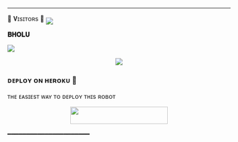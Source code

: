 _________________

<p align="centre">
     🤖 𝐕ɪsɪᴛᴏʀs 🤖
<!--
**legend9986/legend9986** is a _special_ repository because its `README.md` (this file) appear on github profile.


<p align="centre">
<b>ᴠɪsɪᴛᴏʀs</b><br>
--> <img align="middle" src="https://profile-counter.glitch.me/legend9986/count.svg />

</p>

<h2 align="centre">

__𝐁𝐇𝐎𝐋𝐔__


</h2>
<img src="https://readme-typing-svg.herokuapp.com?color=FF0008&width=420&lines=♦𝐖ᴇʟᴄᴏᴍᴇ+𝐓ᴏ+𝐌ʏ+𝐆ɪᴛʜᴜʙ+𝐑ᴇᴘᴏsɪᴛᴏʀʏ;🎭+𝐏ᴏᴡᴇʀᴇᴅ+𝐁𝚈+𝐍ᴏᴏʙ+𝐑ᴀʜᴜʟ+🎭">
<p align="center">
  <img src="https://telegra.ph/file/74a327ec9b2a091a38ead.jpg">
</p>
<h3>  ᴅᴇᴘʟᴏʏ ᴏɴ ʜᴇʀᴏᴋᴜ​ 🚀</h3> 
ᴛʜᴇ ᴇᴀsɪᴇsᴛ ᴡᴀʏ ᴛᴏ ᴅᴇᴘʟᴏʏ  ᴛʜɪs ʀᴏʙᴏᴛ 
<p align="center"><a href="https://heroku.com/deploy?template=https://github.com/noob-mukesh/MukeshRobot"> <img src="https://img.shields.io/badge/Deploy%20To%20Heroku-black?style=for-the-badge&logo=heroku" width="220" height="38.45"/></a></p>
 ━━━━━━━━━━━━━━━━━━━━━━
